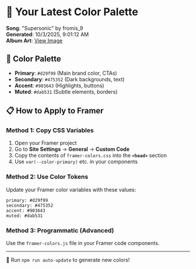 # 🎨 Your Latest Color Palette

**Song**: "Supersonic" by fromis_9  
**Generated**: 10/3/2025, 9:01:12 AM  
**Album Art**: [View Image](https://lastfm.freetls.fastly.net/i/u/300x300/c4854b0dc26daaf45214442709e78d63.jpg)

## 🎨 Color Palette
- **Primary**: `#d29f99` (Main brand color, CTAs)
- **Secondary**: `#475352` (Dark backgrounds, text)  
- **Accent**: `#903643` (Highlights, buttons)
- **Muted**: `#dab531` (Subtle elements, borders)

## 📋 How to Apply to Framer

### Method 1: Copy CSS Variables
1. Open your Framer project
2. Go to **Site Settings** → **General** → **Custom Code**
3. Copy the contents of `framer-colors.css` into the **`<head>`** section
4. Use `var(--color-primary)` etc. in your components

### Method 2: Use Color Tokens
Update your Framer color variables with these values:
```
primary: #d29f99
secondary: #475352
accent: #903643
muted: #dab531
```

### Method 3: Programmatic (Advanced)
Use the `framer-colors.js` file in your Framer code components.

---
🔄 Run `npm run auto-update` to generate new colors!